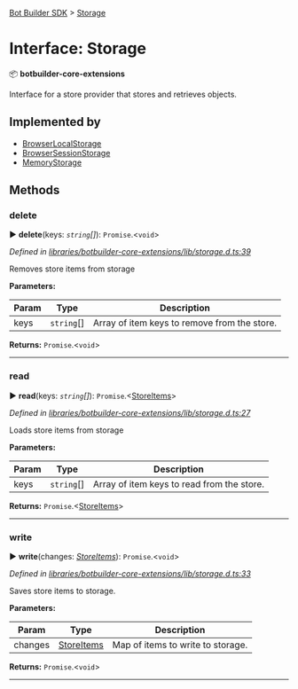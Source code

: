 [Bot Builder SDK](../README.md) > [Storage](../interfaces/botbuilder.storage.md)



# Interface: Storage


:package: **botbuilder-core-extensions**

Interface for a store provider that stores and retrieves objects.

## Implemented by

* [BrowserLocalStorage](../classes/botbuilder.browserlocalstorage.md)
* [BrowserSessionStorage](../classes/botbuilder.browsersessionstorage.md)
* [MemoryStorage](../classes/botbuilder.memorystorage.md)


## Methods
<a id="delete"></a>

###  delete

► **delete**(keys: *`string`[]*): `Promise`.<`void`>



*Defined in [libraries/botbuilder-core-extensions/lib/storage.d.ts:39](https://github.com/Microsoft/botbuilder-js/blob/8495ddc/libraries/botbuilder-core-extensions/lib/storage.d.ts#L39)*



Removes store items from storage


**Parameters:**

| Param | Type | Description |
| ------ | ------ | ------ |
| keys | `string`[]   |  Array of item keys to remove from the store. |





**Returns:** `Promise`.<`void`>





___

<a id="read"></a>

###  read

► **read**(keys: *`string`[]*): `Promise`.<[StoreItems](botbuilder.storeitems.md)>



*Defined in [libraries/botbuilder-core-extensions/lib/storage.d.ts:27](https://github.com/Microsoft/botbuilder-js/blob/8495ddc/libraries/botbuilder-core-extensions/lib/storage.d.ts#L27)*



Loads store items from storage


**Parameters:**

| Param | Type | Description |
| ------ | ------ | ------ |
| keys | `string`[]   |  Array of item keys to read from the store. |





**Returns:** `Promise`.<[StoreItems](botbuilder.storeitems.md)>





___

<a id="write"></a>

###  write

► **write**(changes: *[StoreItems](botbuilder.storeitems.md)*): `Promise`.<`void`>



*Defined in [libraries/botbuilder-core-extensions/lib/storage.d.ts:33](https://github.com/Microsoft/botbuilder-js/blob/8495ddc/libraries/botbuilder-core-extensions/lib/storage.d.ts#L33)*



Saves store items to storage.


**Parameters:**

| Param | Type | Description |
| ------ | ------ | ------ |
| changes | [StoreItems](botbuilder.storeitems.md)   |  Map of items to write to storage. |





**Returns:** `Promise`.<`void`>





___


